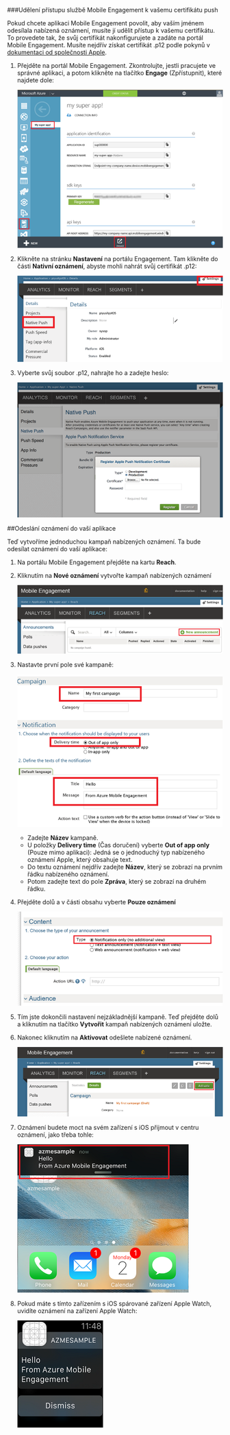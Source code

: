 ###Udělení přístupu službě Mobile Engagement k vašemu certifikátu push

Pokud chcete aplikaci Mobile Engagement povolit, aby vaším jménem odesílala nabízená oznámení, musíte jí udělit přístup k vašemu certifikátu. To provedete tak, že svůj certifikát nakonfigurujete a zadáte na portál Mobile Engagement. Musíte nejdřív získat certifikát .p12 podle pokynů v [dokumentaci od společnosti Apple](https://developer.apple.com/library/prerelease/ios/documentation/IDEs/Conceptual/AppDistributionGuide/AddingCapabilities/AddingCapabilities.html#//apple_ref/doc/uid/TP40012582-CH26-SW6).

1. Přejděte na portál Mobile Engagement. Zkontrolujte, jestli pracujete ve správné aplikaci, a potom klikněte na tlačítko **Engage** (Zpřístupnit), které najdete dole:

    ![](./media/mobile-engagement-ios-send-push/engage-button.png)

2. Klikněte na stránku **Nastavení** na portálu Engagement. Tam klikněte do části **Nativní oznámení**, abyste mohli nahrát svůj certifikát .p12:

    ![](./media/mobile-engagement-ios-send-push/engagement-portal.png)

3. Vyberte svůj soubor .p12, nahrajte ho a zadejte heslo:

    ![](./media/mobile-engagement-ios-send-push/native-push-settings.png)

##<a id="send"></a>Odeslání oznámení do vaší aplikace

Teď vytvoříme jednoduchou kampaň nabízených oznámení. Ta bude odesílat oznámení do vaší aplikace:

1. Na portálu Mobile Engagement přejděte na kartu **Reach**.

2. Kliknutím na **Nové oznámení** vytvořte kampaň nabízených oznámení

    ![](./media/mobile-engagement-ios-send-push/new-announcement.png)

3. Nastavte první pole své kampaně:

    ![](./media/mobile-engagement-ios-send-push/campaign-first-params.png)

    -   Zadejte **Název** kampaně. 
    -   U položky **Delivery time** (Čas doručení) vyberte **Out of app only** (Pouze mimo aplikaci): Jedná se o jednoduchý typ nabízeného oznámení Apple, který obsahuje text.
    -   Do textu oznámení nejdřív zadejte **Název**, který se zobrazí na prvním řádku nabízeného oznámení.
    -   Potom zadejte text do pole **Zpráva**, který se zobrazí na druhém řádku.

4. Přejděte dolů a v části obsahu vyberte **Pouze oznámení**

    ![](./media/mobile-engagement-ios-send-push/campaign-content.png)

5. Tím jste dokončili nastavení nejzákladnější kampaně. Teď přejděte dolů a kliknutím na tlačítko **Vytvořit** kampaň nabízených oznámení uložte. 

6. Nakonec kliknutím na **Aktivovat** odešlete nabízené oznámení. 

    ![](./media/mobile-engagement-ios-send-push/campaign-activate.png)

7. Oznámení budete moct na svém zařízení s iOS přijmout v centru oznámení, jako třeba tohle:

    ![](./media/mobile-engagement-ios-send-push/iphone-notification.png)

8. Pokud máte s tímto zařízením s iOS spárované zařízení Apple Watch, uvidíte oznámení na zařízení Apple Watch:

    ![](./media/mobile-engagement-ios-send-push/apple-watch.png)


 

 


<!--HONumber=Jun16_HO2-->


